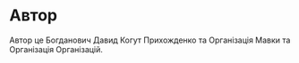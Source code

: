 # Автор

Автор <keyword>це</keyword> Богданович Давид Когут Прихожденко та Організація Мавки та Організація Організацій.